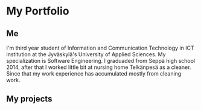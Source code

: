 <h1>My Portfolio</h1>

<h2> Me </h2>

<p>I'm third year student of Information and Communication Technology in ICT institution at the Jyväskylä's University of Applied Sciences. My specialization is Software Engineering. I graduaded from Seppä high school 2014, after that I worked little bit at nursing home Telkänpesä as a cleaner. Since that my work experience has accumulated mostly from cleaning work. </p>

<h2> My projects </h2>

